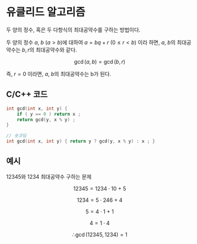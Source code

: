 # 유클리드 알고리즘

두 양의 정수, 혹은 두 다항식의 최대공약수를 구하는 방법이다. 

두 양의 정수 $a, \ b\ (a > b)$에 대하여 $a = bq + r \ (0 \le r < b)$ 이라 하면, $a, \  b$의 최대공약수는 $b,r$의 최대공약수와 같다. 

$$
    \gcd(a,b) = \gcd(b,r)
$$

즉, $r = 0$ 이라면, $a,\ b$의 최대공약수는 b가 된다.

## C/C++ 코드 
```C++
int gcd(int x, int y) { 
    if ( y == 0 ) return x ; 
    return gcd(y, x % y) ; 
}

// 숏코딩
int gcd(int x, int y) { return y ? gcd(y, x % y) : x ; }
```
## 예시 

12345와 1234 최대공약수 구하는 문제

$$
    12345 = 1234 ⋅ 10\ +\ 5
$$

$$
    1234 = 5 ⋅ 246\ +\ 4
$$

$$
    5 = 4 ⋅ 1\ +\ 1
$$

$$
    4 = 1 ⋅ 4
$$

$$
    ∴ \gcd(12345, 1234) = 1
$$
